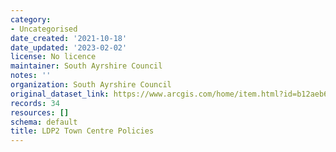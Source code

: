 ```yaml
---
category:
- Uncategorised
date_created: '2021-10-18'
date_updated: '2023-02-02'
license: No licence
maintainer: South Ayrshire Council
notes: ''
organization: South Ayrshire Council
original_dataset_link: https://www.arcgis.com/home/item.html?id=b12aeb6748a74b239bf87caf88de41b0
records: 34
resources: []
schema: default
title: LDP2 Town Centre Policies
---
```

